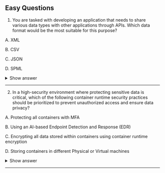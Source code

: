 ## Easy Questions ##

1. You are tasked with developing an application that needs to share various data types with other applications through APIs. Which data format would be the most suitable for this purpose?

A. XML

B. CSV

C. JSON

D. SPML

<details> <summary>Show answer</summary>

Correct Answer:

✅ C. JSON

Explanation:
JSON (JavaScript Object Notation) is lightweight and supports multiple data types such as strings, numbers, arrays, and objects. It is easy to read and write for humans and is natively supported by JavaScript, making it an excellent choice for web applications and APIs. Its simplicity and efficiency make it the preferred format for data interchange between applications.

Incorrect Answers:

❌ A. XML:
XML is more verbose and complex than JSON. While it supports schema validation and rich structure, it is heavier and slower to parse, which can be a drawback in performance-critical applications. It suits document-centric data better than lightweight data interchange.

❌ B. CSV:
CSV is primarily used for tabular data. It lacks support for complex data types, nested data, or hierarchical relationships, making it less versatile for sharing diverse data types.

❌ D. SPML:
SPML (Service Provisioning Markup Language) is designed specifically for provisioning and managing user identities and resources. It is not a general-purpose data format, making it less suitable for sharing various data types across multiple applications.

</details>

---

2. In a high-security environment where protecting sensitive data is critical, which of the following container runtime security practices should be prioritized to prevent unauthorized access and ensure data privacy?

A. Protecting all containers with MFA

B. Using an AI-based Endpoint Detection and Response (EDR)

C. Encrypting all data stored within containers using container runtime encryption

D. Storing containers in different Physical or Virtual machines

<details> <summary>Show answer</summary>

Correct Answer:

✅ C. Encrypting all data stored within containers using container runtime encryption

Explanation:
Runtime refers to the phase when a program is actively running within its environment. Encrypting data inside containers ensures that even if unauthorized access occurs, the data remains protected and unreadable without the decryption key. This directly safeguards data privacy and mitigates risks associated with unauthorized access—crucial in high-security environments.

Incorrect Answers:

❌ A. Protecting all containers with MFA:
MFA enhances user authentication but does not protect data privacy during runtime.

❌ B. Using an AI-based Endpoint Detection and Response (EDR):
EDR focuses on detecting suspicious activities but does not directly secure data within containers. It’s a complementary measure rather than a primary method for runtime data protection.

❌ D. Storing containers in different Physical or Virtual machines:
Isolation can limit breach scope but is inefficient and does not inherently secure data inside containers.

</details>

---


